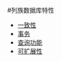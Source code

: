 #列族数据库特性
* [一致性](../LZSJK/cconsistency.md)
* [事务](../LZSJK/caffair.md)
* [查询功能](../LZSJK/cquery.md)
* [可扩展性](../LZSJK/cexpansibility.md)